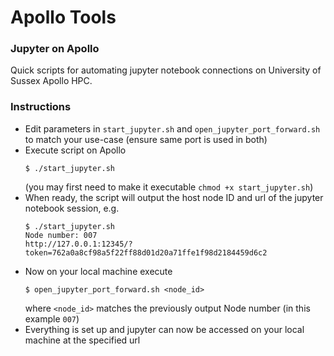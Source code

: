 # Apollo Tools

### Jupyter on Apollo
Quick scripts for automating jupyter notebook connections on University of Sussex Apollo
HPC. 

### Instructions
- Edit parameters in ```start_jupyter.sh``` and ```open_jupyter_port_forward.sh``` to match your use-case 
(ensure same port is used in both) 
- Execute script on Apollo
  ```
  $ ./start_jupyter.sh
  ```
  (you may first need to make it executable ```chmod +x start_jupyter.sh```)
- When ready, the script will output the host node ID and url of the jupyter notebook session, e.g.
  ```
  $ ./start_jupyter.sh
  Node number: 007
  http://127.0.0.1:12345/?token=762a0a8cf98a5f22ff88d01d20a71ffe1f98d2184459d6c2
  ```
- Now on your local machine execute 
  ```
  $ open_jupyter_port_forward.sh <node_id>
  ```
  where ```<node_id>``` matches the previously output Node number (in this example ```007```)
- Everything is set up and jupyter can now be accessed on your local machine at the specified url